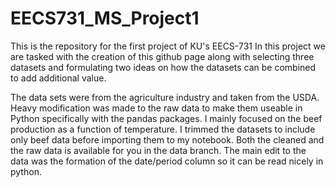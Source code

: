 # EECS731_MS_Project1
This is the repository for the first project of KU's EECS-731
In this project we are tasked with the creation of this github page along with selecting three datasets and formulating two ideas on how the datasets can be combined to add additional value.


The data sets were from the agriculture industry and taken from the USDA. Heavy modification was made to the raw data to make them useable in Python specifically with the pandas packages. I mainly focused on the beef production as a function of temperature. I trimmed the datasets to include only beef data before importing them to my notebook. Both the cleaned and the raw data is available for you in the data branch. The main edit to the data was the formation of the date/period column so it can be read nicely in python. 



